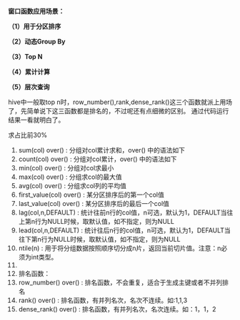 **窗口函数应用场景：**

**（1）用于分区排序**

**（2）动态Group By**

**（3）Top N** 

**（4）累计计算**

**（5）层次查询**

 hive中一般取top n时，row_number(),rank,dense_rank()这三个函数就派上用场了，先简单说下这三函数都是排名的，不过呢还有点细微的区别。 通过代码运行结果一看就明白了。

求占比前30%





1. sum(col) over() :  分组对col累计求和，over() 中的语法如下
2. count(col) over() : 分组对col累计，over() 中的语法如下
3. min(col) over() : 分组对col求最小
4. max(col) over() : 分组求col的最大值
5. avg(col) over() : 分组求col列的平均值
6. first_value(col) over() : 某分区排序后的第一个col值
7. last_value(col) over() : 某分区排序后的最后一个col值
8. lag(col,n,DEFAULT) : 统计往前n行的col值，n可选，默认为1，DEFAULT当往上第n行为NULL时候，取默认值，如不指定，则为NULL
9. lead(col,n,DEFAULT) : 统计往后n行的col值，n可选，默认为1，DEFAULT当往下第n行为NULL时候，取默认值，如不指定，则为NULL
10. ntile(n) : 用于将分组数据按照顺序切分成n片，返回当前切片值。注意：n必须为int类型。
11. 
12. 排名函数：
13. row_number() over() : 排名函数，不会重复，适合于生成主键或者不并列排名
14. rank() over() :  排名函数，有并列名次，名次不连续。如:1,1,3
15. dense_rank() over() : 排名函数，有并列名次，名次连续。如：1，1，2

